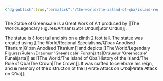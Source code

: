 ```yaml
---
{"dg-publish":true,"permalink":"/the-world/the-island-of-qba/island-regions/drakenholm/points-of-interest/statue-of-greenscale/"}
---
```


The Statue of Greenscale is a Great Work of Art produced by [[The World/Legendary Figures/Artisans/Stor Ondun\|Stor Ondun]].

The statue is 8 foot tall and sits on a plinth 2 foot tall. The statue was created using [[The World/Regional Specialisms/Q'ban Anodised Titanium\|Q'ban Anodised Titanium]] and depicts [[The World/Legendary Figures/Rulers/Draumur 'Greenscale' Funahjarta\|Draumur 'Greenscale' Funahjarta]] as [[The World/The Island of Qba/History of the Island/The Rule of Qba/The Crown\|The Crown]]. It was crafted to celebrate his reign, and in memory of the distruction of the [[Pirate Attack on Q'ba\|Pirate Attack on Q'ba]].